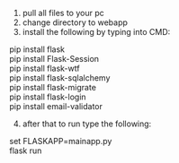 1. pull all files to your pc  
2. change directory to webapp  
3. install the following by typing into CMD:  
    
pip install flask  
pip install Flask-Session  
pip install flask-wtf  
pip install flask-sqlalchemy  
pip install flask-migrate  
pip install flask-login  
pip install email-validator  
    
4. after that to run type the following:  
  
set FLASKAPP=mainapp.py  
flask run  
